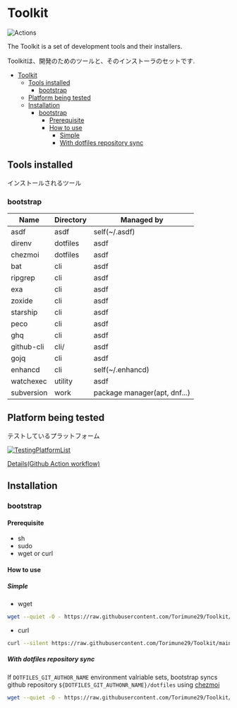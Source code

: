 # Toolkit

![Actions](https://github.com/Torimune29/Toolkit/actions/workflows/bootstrap.yml/badge.svg)

The Toolkit is a set of development tools and their installers.

Toolkitは、開発のためのツールと、そのインストーラのセットです.

- [Toolkit](#toolkit)
  - [Tools installed](#tools-installed)
    - [bootstrap](#bootstrap)
  - [Platform being tested](#platform-being-tested)
  - [Installation](#installation)
    - [bootstrap](#bootstrap-1)
      - [Prerequisite](#prerequisite)
      - [How to use](#how-to-use)
        - [Simple](#simple)
        - [With dotfiles repository sync](#with-dotfiles-repository-sync)

## Tools installed

インストールされるツール

### bootstrap

Name | Directory | Managed by |
--- | --- | --- |
asdf | asdf | self(~/.asdf) |
direnv | dotfiles | asdf |
chezmoi | dotfiles | asdf |
bat | cli | asdf |
ripgrep | cli | asdf |
exa | cli | asdf |
zoxide | cli | asdf |
starship | cli | asdf |
peco | cli | asdf |
ghq | cli | asdf |
github-cli | cli/ | asdf |
gojq| cli | asdf |
enhancd | cli | self(~/.enhancd) |
watchexec | utility | asdf |
subversion | work | package manager(apt, dnf...) |

## Platform being tested

テストしているプラットフォーム

[![TestingPlatformList](http://github-actions.40ants.com/Torimune29/Toolkit/matrix.svg?only=bootstrap,distro)](https://github.com/Torimune29/Toolkit)

[Details(Github Action workflow)](https://github.com/Torimune29/Toolkit/blob/main/.github/workflows/bootstrap.yml)

## Installation

### bootstrap

#### Prerequisite

* sh
* sudo
* wget or curl

#### How to use

##### Simple

* wget

```sh
wget --quiet -O - https://raw.githubusercontent.com/Torimune29/Toolkit/main/bootstrap.sh | sudo sh

```

* curl

```sh
curl --silent https://raw.githubusercontent.com/Torimune29/Toolkit/main/bootstrap.sh | sudo sh

```

##### With dotfiles repository sync

If ```DOTFILES_GIT_AUTHOR_NAME``` environment valriable sets, bootstrap syncs github repository ```${DOTFILES_GIT_AUTHONR_NAME}/dotfiles``` using [chezmoi](https://github.com/twpayne/chezmoi)

```sh
wget --quiet -O - https://raw.githubusercontent.com/Torimune29/Toolkit/main/bootstrap.sh | DOTFILES_GIT_AUTHOR_NAME=Torimune29 sudo -E sh

```
